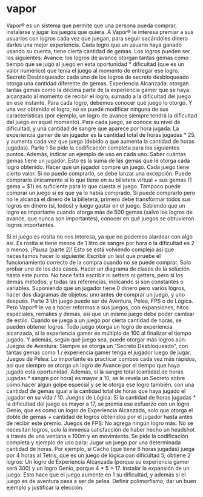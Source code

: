 # vapor

Vapor® es un sistema que permite que una persona pueda comprar, instalarse y jugar los juegos que quiera. A Vapor® le interesa premiar a sus usuarios con logros cada vez que juegan, para seguir sacándoles dinero darles una mejor experiencia.
Cada logro que un usuario haya ganado usando su cuenta, tiene cierta cantidad de gemas. Los logros pueden ser los siguientes:
Avance: los logros de avance otorgan tantas gemas como tiempo que se jugó al juego en esta oportunidad * dificultad (que es un valor numérico) que tenía el juego al momento de entregar ese logro.
Secreto Desbloqueado: cada uno de los logros de secreto desbloqueado otorga una cantidad diferente de gemas.
Experiencia Alcanzada: otorgan tantas gemas como la décima parte de la experiencia gamer que se haya alcanzado al momento de recibir el logro, sumado a la dificultad del juego en ese instante.
Para cada logro, debemos conocer qué juego lo otorgó. Y una vez obtenido el logro, no se puede modificar ninguna de sus características (por ejemplo, un logro de avance siempre tendrá la dificultad del juego en aquél momento).
Para cada juego, se conoce su nivel de dificultad, y una cantidad de sangre que aparece por hora jugada.
La experiencia gamer de un jugador es la cantidad total de horas jugadas * 25, y aumenta cada vez que juega (debido a que aumenta la cantidad de horas jugadas).
Parte 1
Se pide la codificación completa para los siguientes puntos.
Además,  indicar un ejemplo de uso en cada uno.
Saber cuántas gemas tiene un jugador. Esto es la suma de las gemas que le otorga cada logro obtenido.
Hacer que un jugador compre un juego. Cada juego tiene cierto valor.
Si no puede comprarlo, se debe lanzar una excepción. Puede comprarlo únicamente si lo que tiene en su billetera virtual + sus gemas (1 gema = $1) es suficiente para lo que cuesta el juego. Tampoco puede comprar un juego si es que ya lo había comprado.
Si puede comprarlo pero no le alcanza el dinero de la billetera, primero debe transformar todos sus logros en dinero (sí,  todos) y luego gastar en el juego.
Sabiendo que un logro es importante cuando otorga más de 500 gemas (salvo los logros de avance, que nunca son importantes), conocer en qué juegos se obtuvieron logros importantes.


Si el juego es rosita no nos interesa, ya que no podemos alardear con algo así.
Es rosita si tiene menos de 1 litro de sangre por hora o la dificultad es 2 o menos.
¡Pausa (parte 2)!
Esto se está volviendo complejo así que necesitamos hacer lo siguiente:
Escribir un test que pruebe el funcionamiento correcto de la compra cuando no se puede comprar. Solo probar uno de los dos casos.
Hacer un diagrama de clases de la solución hasta este punto. No hace falta escribir ni setters ni getters, pero sí los demás métodos, y todas las referencias, indicando si son constantes o variables.
Suponiendo que un jugador tiene 0 dinero pero varios logros, hacer dos diagramas de objetos: uno antes de comprar un juego, y uno después.
Parte 3
Un juego puede ser de Aventura, Pelea, FPS o de Lógica. Pero Vapor® le va a hacer reformas a sus juegos, con expansiones, hitos especiales, remakes y demás, así que un mismo juego debe poder cambiar de estilo.
Cuando se juega a un juego por cierta cantidad de horas, se pueden obtener logros.
Todo juego otorga un logro de experiencia alcanzada, si la experiencia gamer es múltiplo de 100 al finalizar el tiempo jugado. Y además, según qué juego sea, puede otorgar más logros aún:
Juegos de Aventura: Siempre se otorga un “Secreto Desbloqueado”, con tantas gemas como 1 / experiencia gamer tenga el jugador luego de jugar.
Juegos de Pelea: Lo importante es practicar combos cada vez más rápidos, así que siempre se otorga un logro de Avance por el tiempo que haya jugado esta oportunidad. Además, si la sangre total (cantidad de horas jugadas * sangre por hora) es mayor a 10, se le revela un Secreto sobre cómo hacer algún golpe especial y se le otorga ese logro también, con una cantidad de gemas igual a la cantidad total de horas que haya jugado el jugador en su vida / 10.
Juegos de Lógica: Si la cantidad de horas jugadas * la dificultad del juego es mayor a 17, se premia ese esfuerzo con un logro Genio, que es como un logro de Experiencia Alcanzada, solo que otorga el doble de gemas + cantidad de logros obtenidos por el jugador hasta antes de recibir este premio.
Juegos de FPS: No agrega ningún logro más. No se necesitan logros, solo la inmensa satisfacción de haber hecho un headshot a través de una ventana a 100m y en movimiento.
Se pide la codificación completa y ejemplo de uso para:
Jugar un juego por una determinada cantidad de horas.
Por ejemplo, si Cacho (que tiene 8 horas jugadas) juega por 4 horas al Tetris, que es un juego de lógica con dificultad 5, obtiene 2 logros: Un logro de Experiencia Alcanzada (porque su experiencia gamer será 300) y un logro Genio, porque  4 * 5 > 17.
Instalar la expansión de un juego. Esto hace que el juego aumente en 1 su dificultad, y además si el juego es de aventura pasa a ser de pelea.
Definir polimorfismo, dar un buen ejemplo y justificar la elección.
